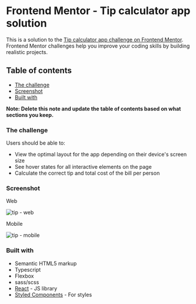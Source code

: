 # Frontend Mentor - Tip calculator app solution

This is a solution to the [Tip calculator app challenge on Frontend Mentor](https://www.frontendmentor.io/challenges/tip-calculator-app-ugJNGbJUX). Frontend Mentor challenges help you improve your coding skills by building realistic projects.

## Table of contents
  - [The challenge](#the-challenge)
  - [Screenshot](#screenshot)
  - [Built with](#built-with)


**Note: Delete this note and update the table of contents based on what sections you keep.**
### The challenge

Users should be able to:

- View the optimal layout for the app depending on their device's screen size
- See hover states for all interactive elements on the page
- Calculate the correct tip and total cost of the bill per person

### Screenshot
Web

![tip - web](https://github.com/itsyanQA/tip-calculator/assets/95849693/1c6890e0-ee73-4957-9ff1-2c11a6417a37)

Mobile

![tip - mobile](https://github.com/itsyanQA/tip-calculator/assets/95849693/367b9ab3-3d8a-441a-af4d-184d5a0078b4)



### Built with

- Semantic HTML5 markup
- Typescript
- Flexbox
- sass/scss
- [React](https://reactjs.org/) - JS library
- [Styled Components](https://styled-components.com/) - For styles

